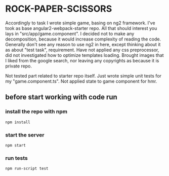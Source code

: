 # ROCK-PAPER-SCISSORS

Accordingly to task I wrote simple game, basing on ng2 framework.
I've took as base angular2-webpack-starter repo.
All that should interest you lays in "src/app/game.component". 
I decided not to make any decomposition, because it would increase complexity of reading the code.
Generally don't see any reason to use ng2 in here, except thinking about it as about "test task", requirement.
Have not applied any css preprocessor, did not investigated how to optimize templates loading.
Brought images that I liked from the google search, nor leaving any copyrights as because it is private repo.

Not tested part related to starter repo itself. Just wrote simple unit tests for my "game.component.ts".
Not applied state to game component for hmr.


## before start working with code run

### install the repo with npm
```
npm install
```

### start the server
```
npm start
```

### run tests
```
npm run-script test
```